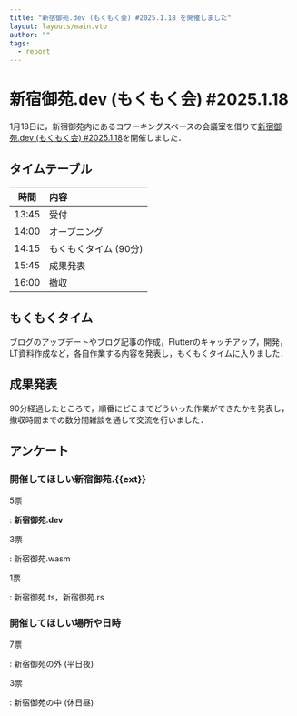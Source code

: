 ```yaml
---
title: "新宿御苑.dev (もくもく会) #2025.1.18 を開催しました"
layout: layouts/main.vto
author: ""
tags:
  - report
---
```


# 新宿御苑.dev (もくもく会) #2025.1.18

1月18日に，新宿御苑内にあるコワーキングスペースの会議室を借りて[新宿御苑.dev (もくもく会) #2025.1.18](https://shinjukugyoen.connpass.com/event/340280/)を開催しました．

## タイムテーブル

| 時間  | 内容                  |
| :---: | :-------------------- |
| 13:45 | 受付                  |
| 14:00 | オープニング          |
| 14:15 | もくもくタイム (90分) |
| 15:45 | 成果発表              |
| 16:00 | 撤収                  |

## もくもくタイム

ブログのアップデートやブログ記事の作成，Flutterのキャッチアップ，開発，LT資料作成など，各自作業する内容を発表し，もくもくタイムに入りました．

## 成果発表

90分経過したところで，順番にどこまでどういった作業ができたかを発表し，撤収時間までの数分間雑談を通して交流を行いました．

## アンケート

### 開催してほしい新宿御苑.{{ext}}

5票

: **新宿御苑.dev**

3票

: 新宿御苑.wasm

1票

: 新宿御苑.ts，新宿御苑.rs

### 開催してほしい場所や日時

7票

: 新宿御苑の外 (平日夜)

3票

: 新宿御苑の中 (休日昼)
